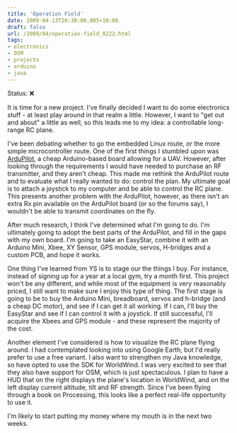 ```yaml
---
title: 'Operation Field'
date: 2009-04-13T20:30:00.005+10:00
draft: false
url: /2009/04/operation-field_8222.html
tags: 
- electronics
- OSM
- projects
- arduino
- java
---
```


Status:  ❌

It is time for a new project. I've finally decided I want to do some electronics stuff - at least play around in that realm a little. However, I want to "get out and about" a little as well, so this leads me to my idea: a controllable long-range RC plane.

I've been debating whether to go the embedded Linux route, or the more simple microcontroller route. One of the first things I stumbled upon was [ArduPilot](http://diydrones.com/profiles/blog/show?id=705844%3ABlogPost%3A44814), a cheap Arduino-based board allowing for a UAV. However, after looking through the requirements I would have needed to purchase an RF transmitter, and they aren't cheap. This made me rethink the ArduPilot route and to evaluate what I really wanted to do: control the plan. My ultimate goal is to attach a joystick to my computer and be able to control the RC plane. This presents another problem with the ArduPilot, however, as there isn't an extra Rx pin available on the ArduPilot board (or so the forums say), I wouldn't be able to transmit coordinates on the fly.

After much research, I think I've determined what I'm going to do. I'm ultimately going to adopt the best parts of the ArduPilot, and fill in the gaps with my own board. I'm going to take an EasyStar, combine it with an Arduino Mini, Xbee, XY Sensor, GPS module, servos, H-bridges and a custom PCB, and hope it works.

One thing I've learned from YS is to stage our the things I buy. For instance, instead of signing up for a year at a local gym, try a month first. This project won't be any different, and while most of the equipment is very reasonably priced, I still want to make sure I enjoy this type of thing. The first stage is going to be to buy the Arduino Mini, breadboard, servos and h-bridge (and a cheap DC motor), and see if I can get it all working. If I can, I'll buy the EasyStar and see if I can control it with a joystick. If still successful, I'll acquire the Xbees and GPS module - and these represent the majority of the cost.

Another element I've considered is how to visualize the RC plane flying around. I had contemplated looking into using Google Earth, but I'd really prefer to use a free variant. I also want to strengthen my Java knowledge, so have opted to use the SDK for WorldWind. I was very excited to see that they also have support for OSM, which is just spectaculous. I plan to have a HUD that on the right displays the plane's location in WorldWind, and on the left display current altitude, tilt and RF strength. Since I've been flying through a book on Processing, this looks like a perfect real-life opportunity to use it.

I'm likely to start putting my money where my mouth is in the next two weeks.
